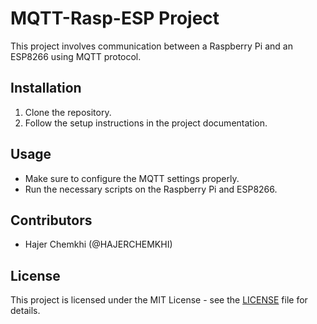 # MQTT-Rasp-ESP Project

This project involves communication between a Raspberry Pi and an ESP8266 using MQTT protocol.

## Installation

1. Clone the repository.
2. Follow the setup instructions in the project documentation.

## Usage

- Make sure to configure the MQTT settings properly.
- Run the necessary scripts on the Raspberry Pi and ESP8266.

## Contributors

- Hajer Chemkhi (@HAJERCHEMKHI)

## License

This project is licensed under the MIT License - see the [LICENSE](LICENSE) file for details.
